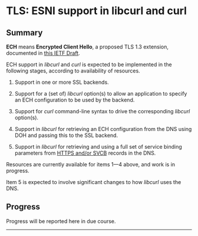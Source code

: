 # TLS: ESNI support in libcurl and curl

## Summary

**ECH** means **Encrypted Client Hello**, a proposed TLS 1.3
extension, documented in [this IETF Draft][tlsesni].

ECH support in *libcurl* and *curl* is expected to be implemented in
the following stages, according to availability of resources.

1. Support in one or more SSL backends.

2. Support for a (set of) *libcurl* option(s) to allow an application
   to specify an ECH configuration to be used by the backend.

3. Support for *curl* command-line syntax to drive the corresponding
   *libcurl* option(s).

4. Support in *libcurl* for retrieving an ECH configuration from the DNS
   using DOH and passing this to the SSL backend.

5. Support in *libcurl* for retrieving and using a full set of service
   binding parameters from [HTTPS and/or SVCB][dnsopsvcbhttps] records
   in the DNS.

Resources are currently available for items 1—4 above, and work is in
progress.

Item 5 is expected to involve significant changes to how *libcurl*
uses the DNS.

## Progress

Progress will be reported here in due course.

---

[tlsesni]:		  https://datatracker.ietf.org/doc/draft-ietf-tls-esni/
[dnsopsvcbhttps]: https://datatracker.ietf.org/doc/draft-ietf-dnsop-svcb-https/
